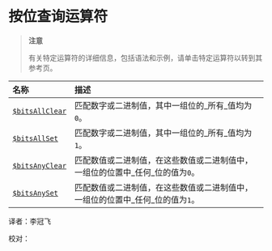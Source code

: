 # 按位查询运算符

> **注意**
>
> 有关特定运算符的详细信息，包括语法和示例，请单击特定运算符以转到其参考页。

| 名称 | 描述 |
| :--- | :--- |
| [`$bitsAllClear`](bitwise-query-operators.md) | 匹配数字或二进制值，其中一组位的_所有_值均为`0`。 |
| [`$bitsAllSet`](bitwise-query-operators.md) | 匹配数字或二进制值，其中一组位的_所有_值均为`1`。 |
| [`$bitsAnyClear`](bitwise-query-operators.md) | 匹配数值或二进制值，在这些数值或二进制值中，一组位的位置中_任何_位的值为`0`。 |
| [`$bitsAnySet`](bitwise-query-operators.md) | 匹配数值或二进制值，在这些数值或二进制值中，一组位的位置中_任何_位的值为`1`。 |

译者：李冠飞

校对：


